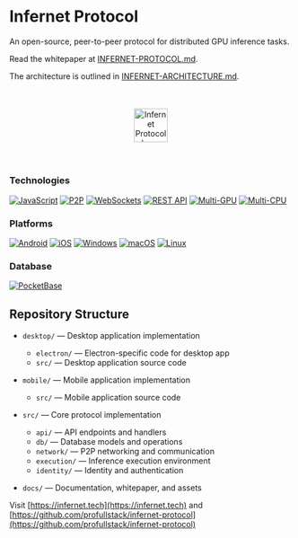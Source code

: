 
# Infernet Protocol

An open-source, peer-to-peer protocol for distributed GPU inference tasks.

Read the whitepaper at [INFERNET-PROTOCOL.md](https://github.com/profullstack/infernet-protocol/blob/master/INFERNET-PROTOCOL.md).

The architecture is outlined in [INFERNET-ARCHITECTURE.md](https://github.com/profullstack/infernet-protocol/blob/master/INFERNET-ARCHITECTURE.md).


<p align="center">
  <img src="https://raw.githubusercontent.com/profullstack/infernet-protocol/master/docs/logo.svg" alt="Infernet Protocol Logo" height="60" style="margin: 2.2rem;" />
</p>


### Technologies
[![JavaScript](https://img.shields.io/badge/JavaScript-F7DF1E?logo=javascript&logoColor=000&style=for-the-badge)](https://github.com/profullstack/infernet-protocol)
[![P2P](https://img.shields.io/badge/P2P-0072CE?logo=p2p&logoColor=fff&style=for-the-badge)](https://github.com/profullstack/infernet-protocol)
[![WebSockets](https://img.shields.io/badge/WebSockets-010101?logo=socket.io&logoColor=fff&style=for-the-badge)](https://github.com/profullstack/infernet-protocol)
[![REST API](https://img.shields.io/badge/REST%20API-009688?logo=fastapi&logoColor=fff&style=for-the-badge)](https://github.com/profullstack/infernet-protocol)
[![Multi-GPU](https://img.shields.io/badge/Multi--GPU-76B900?logo=nvidia&logoColor=fff&style=for-the-badge)](https://github.com/profullstack/infernet-protocol)
[![Multi-CPU](https://img.shields.io/badge/Multi--CPU-0071C5?logo=intel&logoColor=fff&style=for-the-badge)](https://github.com/profullstack/infernet-protocol)

### Platforms
[![Android](https://img.shields.io/badge/Android-3DDC84?logo=android&logoColor=fff&style=for-the-badge)](https://github.com/profullstack/infernet-protocol)
[![iOS](https://img.shields.io/badge/iOS-000000?logo=apple&logoColor=fff&style=for-the-badge)](https://github.com/profullstack/infernet-protocol)
[![Windows](https://img.shields.io/badge/Windows-0078D6?logo=windows&logoColor=fff&style=for-the-badge)](https://github.com/profullstack/infernet-protocol)
[![macOS](https://img.shields.io/badge/macOS-000000?logo=macos&logoColor=fff&style=for-the-badge)](https://github.com/profullstack/infernet-protocol)
[![Linux](https://img.shields.io/badge/Linux-FCC624?logo=linux&logoColor=000&style=for-the-badge)](https://github.com/profullstack/infernet-protocol)

### Database
[![PocketBase](https://img.shields.io/badge/PocketBase-B8DBE4?logo=pocketbase&logoColor=000&style=for-the-badge)](https://github.com/profullstack/infernet-protocol)


## Repository Structure

- `desktop/` — Desktop application implementation
  - `electron/` — Electron-specific code for desktop app
  - `src/` — Desktop application source code

- `mobile/` — Mobile application implementation
  - `src/` — Mobile application source code

- `src/` — Core protocol implementation
  - `api/` — API endpoints and handlers
  - `db/` — Database models and operations
  - `network/` — P2P networking and communication
  - `execution/` — Inference execution environment
  - `identity/` — Identity and authentication

- `docs/` — Documentation, whitepaper, and assets

Visit [https://infernet.tech](https://infernet.tech) and [https://github.com/profullstack/infernet-protocol](https://github.com/profullstack/infernet-protocol)
